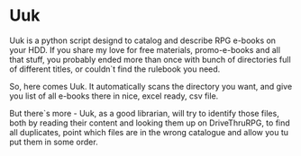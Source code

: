 # Uuk

Uuk is a python script designd to catalog and describe RPG e-books on your HDD.
If you share my love for free materials, promo-e-books and all that stuff, you probably ended more than once with bunch of directories full of different titles, or couldn`t find the rulebook you need.

So, here comes Uuk. It automatically scans the directory you want, and give you list of all e-books there in nice, excel ready, csv file. 

But there`s more - Uuk, as a good librarian, will try to identify those files, both by reading their content and looking them up on DriveThruRPG, to find all duplicates, point which files are in the wrong catalogue and allow you tu put them in some order.

